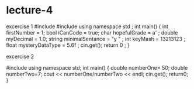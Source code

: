 # lecture-4


excercise 1
#include <iostream>
#include <string>
using namespace std
;
int main()
{
int firstNumber =
1;
bool iCanCode = true;
char hopefulGrade = a'
;
double myDecimal = 1.0;
string minimalSentance
= "y
"
;
int keyMash
= 13213123
;
float mysteryDataType = 5.6f
;
cin.get(); 
return
0
;
}
  
  
excercise 2
  
  
  #include <iostream>
using namespace std;
int main()
{
double numberOne= 50;
double numberTwo=7;
cout << numberOne/numberTwo << endl;
cin.get(); 
return0;
}

  
  
  
  
  
  
